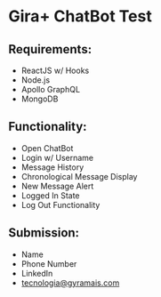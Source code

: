 # Gira+ ChatBot Test

## Requirements:
- ReactJS w/ Hooks
- Node.js
- Apollo GraphQL
- MongoDB

## Functionality:
- Open ChatBot
- Login w/ Username
- Message History
- Chronological Message Display
- New Message Alert
- Logged In State
- Log Out Functionality

## Submission:
- Name
- Phone Number
- LinkedIn
- tecnologia@gyramais.com